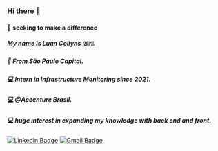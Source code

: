 ### Hi there 👋

<!--
**LuanCollyns/LuanCollyns** is a ✨ _special_ ✨ repository because its `README.md` (this file) appears on your GitHub profile.

Here are some ideas to get you started:

- 🔭 My name is Luan Collyns 🇧🇷 ...
- 🌱 I’m currently learning ...
- 👯 I’m looking to collaborate on ...
- 🤔 I’m looking for help with ...
- 💬 Ask me about ...
- 📫 How to reach me: ...
- 😄 Pronouns: ...
- ⚡ Fun fact: ...
-->


#### 🧠 seeking to make a difference
##### My name is Luan Collyns 🇧🇷.
##### 📍 From São Paulo Capital.
##### 💻 Intern in Infrastructure Monitoring since 2021.
##### 💻 @Accenture Brasil.
##### 💻 huge interest in expanding my knowledge with back end and front.


[![Linkedin Badge](https://img.shields.io/badge/-Luan%20Collyns-6633cc?style=flat-square&logo=Linkedin&logoColor=white&link=https://www.linkedin.com/in/luan-collyns-0b313a1a0)](https://www.linkedin.com/in/luan-collyns-0b313a1a0)
[![Gmail Badge](https://img.shields.io/badge/-luancollyns90@gmail.com-6633cc?style=flat-square&logo=Gmail&logoColor=white&link=mailto:luancollyns90@gmail.com)](luancollyns90@gmail.com)

